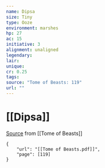 ```yaml
---
name: Dipsa
size: Tiny
type: Ooze
environment: marshes
hp: 27
ac: 15
initiative: 3
alignment: unaligned
legendary: 
lair: 
unique: 
cr: 0.25
tags: 
source: "Tome of Beasts: 119"
url: ""
---
```

# [[Dipsa]]

[Source](zotero://open-pdf/library/items/ULEQWHJM?page=119) from [[Tome of Beasts]]

```pdf
{
	"url": "[[Tome of Beasts.pdf]]",
	"page": [119]
}
```

